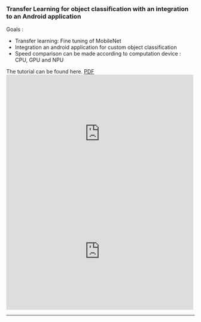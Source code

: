 ### Transfer Learning for object classification with an integration to an Android application

Goals :

*   Transfer learning: Fine tuning of MobileNet
*   Integration an android application for custom object classification
*   Speed comparison can be made according to computation device : CPU, GPU and NPU

The tutorial can be found here. [PDF](http:/romain.raveaux.free.fr/document/TPApplicationAndroidpourlaclassification.pdf)<iframe width="500" height="315" src="https://www.youtube.com/embed/BdLjdqJwvhc" frameborder="0" allow="accelerometer; autoplay; encrypted-media; gyroscope; picture-in-picture" allowfullscreen=""></iframe><iframe width="500" height="315" src="https://www.youtube.com/embed/KM3KK8VnxTI" frameborder="0" allow="accelerometer; autoplay; encrypted-media; gyroscope; picture-in-picture" allowfullscreen=""></iframe>

* * *